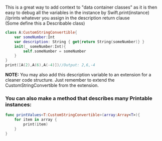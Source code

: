 This is a great way to add context to "data container classes" as it is then easy to debug all the variables in the instance <!--more--> by Swift.print(instance) //prints whatever you assign in the description return clause  
(Some define this a Describable class)  

```swift
class A:CustomStringConvertible{
    var someNumber:Int
    var description: String { get{return String(someNumber)} }
    init(_ someNumber:Int){
        self.someNumber = someNumber
    }
}
print([A(2),A(6),A(-4)])//Output: 2,6,-4
```

**NOTE:** You may also add this description variable to an extension for a cleaner code structure. Just remember to extend the CustomStringConvertible from the extension.



### You can also make a method that describes many Printable instances: 

```swift
func printValues<T:CustomStringConvertible>(array:Array<T>){
    for item in array {
        print(item)
    }
}
```

